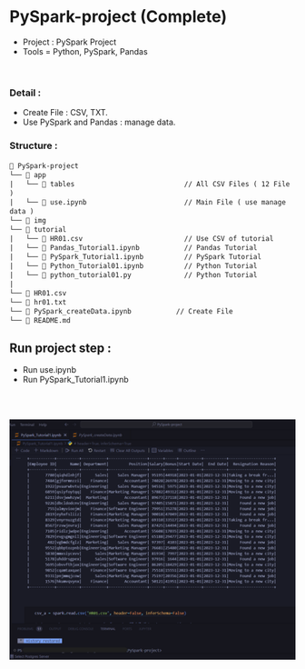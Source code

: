 # PySpark-project (Complete)
- Project : PySpark Project
- Tools = Python, PySpark, Pandas
</br>

### Detail : 
- Create File : CSV, TXT.
- Use PySpark and Pandas : manage data.

### Structure :
```
📁 PySpark-project
└── 📁 app
|   └── 📁 tables                           // All CSV Files ( 12 File )
|   └── 📄 use.ipynb                        // Main File ( use manage data )
└── 📁 img
└── 📁 tutorial
|   └── 📄 HR01.csv                         // Use CSV of tutorial
|   └── 📄 Pandas_Tutorial1.ipynb           // Pandas Tutorial
|   └── 📄 PySpark_Tutorial1.ipynb          // PySpark Tutorial
|   └── 📄 Python_Tutorial01.ipynb          // Python Tutorial
|   └── 📄 python_tutorial01.py             // Python Tutorial
|
└── 📄 HR01.csv
└── 📄 hr01.txt
└── 📄 PySpark_createData.ipynb           // Create File
└── 📄 README.md
```

## Run project step : 
- Run use.ipynb
- Run PySpark_Tutorial1.ipynb



 </br></br>

<img src="./img/PySpark-project.png" width="900" hight="400"/>